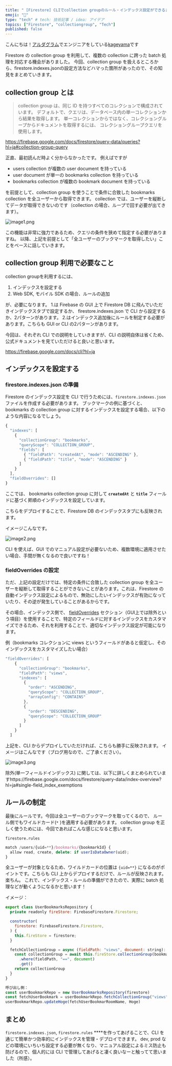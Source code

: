 ```yaml
---
title: " [Firestore] CLIでcollection groupのルール・インデックス設定ができるまでに必要なこと"
emoji: "💬"
type: "tech" # tech: 技術記事 / idea: アイデア
topics: ["Firestore", "collectiongroup", "Tech"]
published: false
---
```

こんにちは！[アルダグラム](https://aldagram.com/about/)でエンジニアをしている[kageyama](https://zenn.dev/kouschatten)です

Firestore の collection group を利用して、複数の collection に跨った batch 処理を対応する機会がありました。
今回、collection group を扱えるところから、firestore.indexes.jsonの設定方法などハマった箇所があったので、その知見をまとめていきます。
## collection group とは

> collection group は、同じ ID を持つすべてのコレクションで構成されています。
デフォルトで、クエリは、データベース内の単一コレクションから結果を取得します。
単一コレクションからではなく、コレクショングループからドキュメントを取得するには、
コレクショングループクエリを使用します。

https://firebase.google.com/docs/firestore/query-data/queries?hl=ja#collection-group-query

正直、最初読んだ時よく分からなかったです。
例えばですが
- users collection が複数の user document を持っている
- user document が単一の bookmarks collection を持っている
- bookmarks collection が複数の bookmark document を持っている

を前提として、collection group を使うことで条件に合致した bookmarks collection を全ユーザーから取得できます。 collection では、ユーザーを縦断してデータが取得できないのです（collection の場合、ループで回す必要が出てきます）。

![image1.png](/images/firestore-collection-group-cli/image1.png)

この機能は非常に強力であるため、クエリの条件を狭めて指定する必要がありますね。
以降、上記を前提として「全ユーザーのブックマークを取得したい」ことをベースに話していきます。

## collection group 利用で必要なこと

collection groupを利用するには、

1. インデックスを設定する
2. Web SDK, モバイル SDK の場合、ルールの追加

が、必要になります。
1.は Firebase の GUI 上で Firestore DB に飛んでいただきインデックスタブで設定するか、 firestore.indexes.json で CLI から設定するか、2パターンがあります。
2.はインデックス追加後にルールを制定する必要があります。こちらも GUI or CLI の2パターンがあります。

今回は、それぞれ CLI での説明をしていきますが、CLI の説明自体は省くため、公式ドキュメントを見ていただけると良いと思います。

https://firebase.google.com/docs/cli?hl=ja

## インデックスを設定する

### firestore.indexes.json の準備

Firestore のインデックス設定を CLI で行うためには、`firestore.indexes.json` ファイルを作成する必要があります。
ブックマークの例に基づくと、bookmarks の collection group に対するインデックスを設定する場合、以下のような内容になるでしょう。

```jsx
{
  "indexes": [
    {
      "collectionGroup": "bookmarks",
      "queryScope": "COLLECTION_GROUP",
      "fields": [
        { "fieldPath": "createdAt", "mode": "ASCENDING" },
        { "fieldPath": "title", "mode": "ASCENDING" }
      ]
    }
  ],
  "fieldOverrides": []
}
```

ここでは、 bookmarks collection group に対して **`createdAt`** と **`title`** フィールドに基づく昇順のインデックスを設定しています。

こちらをデプロイすることで、Firestore DB のインデックスタブにも反映されます。

イメージこんなです。

![image2.png](/images/firestore-collection-group-cli/image2.png)

CLI を使えば、GUI でのマニュアル設定が必要ないため、複数環境に適用させたい場合、手間が無くなるので良いですね！

### fieldOverrides の設定

ただ、上記の設定だけでは、特定の条件に合致した collection group を全ユーザーを縦断して取得することができないことがあります。これは、Firestore の自動インデックス設定によるもので、無効にしたいインデックスが有効になっていたり、その逆が発生していることがあるからです。

その場合、インデックス側で、 [fieldOverrides](https://firebase.google.com/docs/reference/firestore/indexes/?hl=ja#fieldoverrides) セクション（GUI上では除外という項目）を使用することで、特定のフィールドに対するインデックスをカスタマイズできるため、それを利用することで、適切なインデックス設定が可能になります。

例（bookmarks コレクションに views というフィールドがあると仮定し、そのインデックスをカスタマイズしたい場合）

```jsx
"fieldOverrides": [
    {
      "collectionGroup": "bookmarks",
      "fieldPath": "views",
      "indexes": [
        {
          "order": "ASCENDING",
          "queryScope": "COLLECTION_GROUP",
          "arrayConfig": "CONTAINS"
        },
        {
          "order": "DESCENDING",
          "queryScope": "COLLECTION_GROUP"
        }
      ]
    }
  ]
```

上記を、CLI からデプロイしていただければ、こちらも勝手に反映されます。
イメージはこんなです（ブログ用なので、ご了承ください）。

![image3.png](/images/firestore-collection-group-cli/image3.png)

除外(単一フィールドインデックス) に関しては、以下に詳しくまとめられていますhttps://firebase.google.com/docs/firestore/query-data/index-overview?hl=ja#single-field_index_exemptions

## ルールの制定

最後にルールです。今回は全ユーザーのブックマークを取ってくるので、 ルール側でもワイルドカード(`*` )を適用する必要があります。
collection group を正しく使うためには、今回であればこんな感じになると思います。

`firestore.rules`

```jsx
match /users/{uid=**}/bookmarks/{bookmarkId} {
  allow read, create, delete: if userIsDataOwner(uid);
}
```

全ユーザーが対象となるため、ワイルドカードの位置は `{uid=**}` になるのがポイントです。こちらも CLI 上からデプロイするだけで、ルールが反映されます。楽ちん。
これで、インデックス・ルールの準備ができたので、実際に batch 処理などが動くようになるかと思います！

イメージ：

```jsx
export class UserBookmarksRepository {
  private readonly fireStore: FirebaseFirestore.Firestore;

  constructor(
    firestore: FirebaseFirestore.Firestore,
  ) {
    this.fireStore = firestore;
  }

  fetchCollectionGroup = async (fieldPath: "views", document: string): Promise<BookmarkCollectionGroupType> => {
    const collectionGroup = await this.fireStore.collectionGroup(bookmark
      .where(fieldPath, "==", document)
      .get()
    return collectionGroup
  }
}

呼び出し側：
const userBookmarkRepo = new UserBookmarksRepository(firestore)
const fetchUserBookmark = userBookmarkRepo.fetchCollectionGroup("views", document) // fetchUserBookmarkが、対象のブックマークを全ユーザーから取得できる
userBookmarkRepo.updateHoge(fetchUserBookmarRoomName, Hoge)
```

## まとめ

`firestore.indexes.json`,  `firestore.rules`  ****を作ってあげることで、CLI を通じて簡単かつ効率的にインデックスを管理・デプロイできます。
dev, prod などの環境にいちいち設定する必要が無くなり、マニュアル設定によるミス防止も防げるので、個人的には CLI で管理してあげると凄く良いなーと触ってて思いました（所感）。
